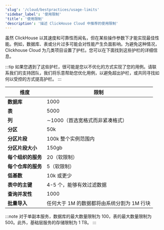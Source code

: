 ```yaml
---
'slug': '/cloud/bestpractices/usage-limits'
'sidebar_label': '使用限制'
'title': '使用限制'
'description': '描述 ClickHouse Cloud 中推荐的使用限制'
---
```


虽然 ClickHouse 以其速度和可靠性而闻名，但在某些操作参数下才能实现最佳性能。例如，数据库、表或分片过多可能会对性能产生负面影响。为避免这种情况，Clickhouse Cloud 为几类项目设置了护栏。您可以在下面找到这些护栏的详细信息。

:::tip
如果您遇到了这些护栏，很可能是您以不优化的方式实现了您的用例。请联系我们的支持团队，我们将乐意帮助您优化用例，以避免超出护栏，或共同寻找如何以受控的方式提高护栏。
:::

| 维度         | 限制  |
|--------------|-------|
|**数据库**    | 1000  |
|**表**        | 5000  |
|**列**        | ∼1000（首选宽格式而非紧凑格式）|
|**分区**      | 50k   |
|**分区片段**  | 100k  整个实例范围内 |
|**分区片段大小**| 150gb |
|**每个组织的服务**| 20（软限制）|
|**每个仓库的服务**| 5（软限制）|
|**低基数**    | 10k 或更少 |
|**表中的主键**| 4-5 个，能够有效过滤数据 |
|**查询并发性**| 1000  |
|**批量导入**  | 任何大于 1M 的数据都将由系统分割为 1M 行块 |

:::note
对于单副本服务，数据库的最大数量限制为 100，表的最大数量限制为 500。此外，基础层服务的存储限制为 1 TB。
:::
